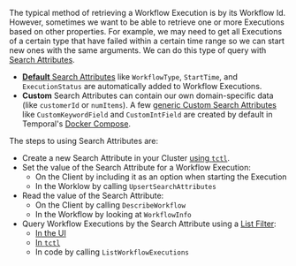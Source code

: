 The typical method of retrieving a Workflow Execution is by its Workflow Id.
However, sometimes we want to be able to retrieve one or more Executions based on other properties.
For example, we may need to get all Executions of a certain type that have failed within a certain time range so we can start new ones with the same arguments.
We can do this type of query with [Search Attributes](/concepts/what-is-a-search-attribute/).

- [**Default** Search Attributes](/concepts/what-is-a-search-attribute/#default-search-attributes) like `WorkflowType`, `StartTime`, and `ExecutionStatus` are automatically added to Workflow Executions.
- **Custom** Search Attributes can contain our own domain-specific data (like `customerId` or `numItems`).
  A few [generic Custom Search Attributes](/concepts/what-is-a-search-attribute/#custom-search-attributes) like `CustomKeywordField` and `CustomIntField` are created by default in Temporal's [Docker Compose](/clusters/quick-install/#docker-compose).

The steps to using Search Attributes are:

- Create a new Search Attribute in your Cluster [using `tctl`](/tctl/how-to-add-a-custom-search-attribute-to-a-cluster-using-tctl/).
- Set the value of the Search Attribute for a Workflow Execution:
  - On the Client by including it as an option when starting the Execution
  - In the Worklow by calling `UpsertSearchAttributes`
- Read the value of the Search Attribute:
  - On the Client by calling `DescribeWorkflow`
  - In the Workflow by looking at `WorkflowInfo`
- Query Workflow Executions by the Search Attribute using a [List Filter](/concepts/what-is-a-list-filter/):
  - [In the UI](/web-ui/how-to-use-a-list-filter-in-the-temporal-web-ui)
  - [In `tctl`](/tctl/workflow/list/#--query)
  - In code by calling `ListWorkflowExecutions`

